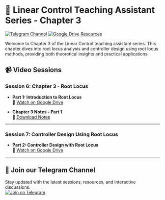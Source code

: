 # 📘 Linear Control Teaching Assistant Series - Chapter 3

[![Telegram Channel](https://img.shields.io/badge/Telegram-Channel-blue?style=for-the-badge&logo=telegram)](https://t.me/+zv9wk3xFmco3NTQ0)
[![Google Drive Resources](https://img.shields.io/badge/Resources-Google%20Drive-orange?style=for-the-badge&logo=googledrive)](https://drive.google.com/drive/folders/1rD9lVC4PBL5PmSPXyn4MQ-Fv_ZDcIpNV?usp=drive_link)

Welcome to Chapter 3 of the Linear Control teaching assistant series. This chapter dives into root locus analysis and controller design using root locus methods, providing both theoretical insights and practical applications.

## 📹 Video Sessions

### Session 6: Chapter 3 - Root Locus

- **Part 1: Introduction to Root Locus**  
  📌 [Watch on Google Drive](https://drive.google.com/file/d/1pSHzH2fqoW5MJHFrlzE4ket-VyZloQ_0/view?usp=drive_link)
  
- **Chapter 3 Notes - Part 1**  
  📘 [Download Notes](https://drive.google.com/file/d/1rD9lVC4PBL5PmSPXyn4MQ-Fv_ZDcIpNV/view?usp=drive_link)

---

### Session 7: Controller Design Using Root Locus

- **Part 2: Controller Design with Root Locus**  
  📌 [Watch on Google Drive](https://drive.google.com/file/d/16MIUB9gmOU_8HIE7BbbvK76EdxyyJtZm/view?usp=drive_link)

---

## 📣 Join our Telegram Channel
Stay updated with the latest sessions, resources, and interactive discussions.  
[![Join on Telegram](https://img.shields.io/badge/Join-Telegram-blue?style=for-the-badge&logo=telegram)](https://t.me/+zv9wk3xFmco3NTQ0)
